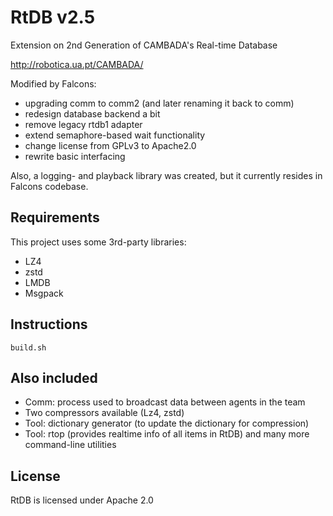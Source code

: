 # RtDB v2.5

Extension on 2nd Generation of CAMBADA's Real-time Database

http://robotica.ua.pt/CAMBADA/

Modified by Falcons:
- upgrading comm to comm2 (and later renaming it back to comm)
- redesign database backend a bit
- remove legacy rtdb1 adapter
- extend semaphore-based wait functionality
- change license from GPLv3 to Apache2.0
- rewrite basic interfacing

Also, a logging- and playback library was created, but it currently resides in Falcons codebase.


## Requirements

This project uses some 3rd-party libraries:
- LZ4
- zstd
- LMDB
- Msgpack

## Instructions

```
build.sh
```

## Also included

- Comm: process used to broadcast data between agents in the team
- Two compressors available (Lz4, zstd)
- Tool: dictionary generator (to update the dictionary for compression)
- Tool: rtop (provides realtime info of all items in RtDB) and many more command-line utilities

## License

RtDB is licensed under Apache 2.0

